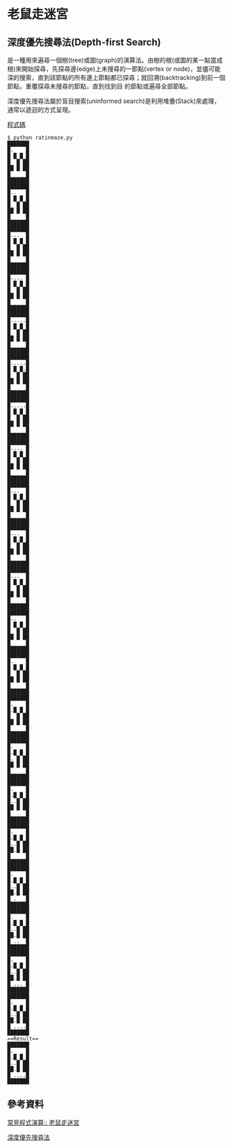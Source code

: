 # 老鼠走迷宮
## 深度優先搜尋法(Depth-first Search)
是一種用來遍尋一個樹(tree)或圖(graph)的演算法。由樹的根(或圖的某一點當成 根)來開始探尋，先探尋邊(edge)上未搜尋的一節點(vertex or node)，並儘可能深的搜索，直到該節點的所有邊上節點都已探尋；就回溯(backtracking)到前一個節點，重覆探尋未搜尋的節點，直到找到目 的節點或遍尋全部節點。

深度優先搜尋法屬於盲目搜索(uninformed search)是利用堆疊(Stack)來處理，通常以遞迴的方式呈現。

[程式碼](https://github.com/nohano1l/ai110b/blob/master/NOTE/hw2_ratinmaze/ratinmaze.py)

```
$ python ratinmaze.py 
███████
█.    █
█ █ █ █
█  █ ██
██ █ ██
█     █
███████
███████
█..   █
█ █ █ █
█  █ ██
██ █ ██
█     █
███████
███████
█...  █
█ █ █ █
█  █ ██
██ █ ██
█     █
███████
███████
█.... █
█ █ █ █
█  █ ██
██ █ ██
█     █
███████
███████
█.....█
█ █ █ █
█  █ ██
██ █ ██
█     █
███████
███████
█.....█
█ █ █.█
█  █ ██
██ █ ██
█     █
███████
███████
█.....█
█ █ █ █
█  █ ██
██ █ ██
█     █
███████
███████
█.... █
█ █ █ █
█  █ ██
██ █ ██
█     █
███████
███████
█...  █
█ █ █ █
█  █ ██
██ █ ██
█     █
███████
███████
█...  █
█ █.█ █
█  █ ██
██ █ ██
█     █
███████
███████
█...  █
█ █ █ █
█  █ ██
██ █ ██
█     █
███████
███████
█..   █
█ █ █ █
█  █ ██
██ █ ██
█     █
███████
███████
█.    █
█ █ █ █
█  █ ██
██ █ ██
█     █
███████
███████
█.    █
█.█ █ █
█  █ ██
██ █ ██
█     █
███████
███████
█.    █
█.█ █ █
█. █ ██
██ █ ██
█     █
███████
███████
█.    █
█.█ █ █
█..█ ██
██ █ ██
█     █
███████
███████
█.    █
█.█ █ █
█..█ ██
██.█ ██
█     █
███████
███████
█.    █
█.█ █ █
█..█ ██
██.█ ██
█ .   █
███████
███████
█.    █
█.█ █ █
█..█ ██
██.█ ██
█ ..  █
███████
███████
█.    █
█.█ █ █
█..█ ██
██.█ ██
█ ... █
███████
███████
█.    █
█.█ █ █
█..█ ██
██.█ ██
█ ....█
███████
==Result==
███████
█.    █
█.█ █ █
█..█ ██
██.█ ██
█ ....█
███████
```

## 參考資料
[常見程式演算:: 老鼠走迷宮](https://openhome.cc/zh-tw/algorithm/basics/maze/)

[深度優先搜尋法](http://simonsays-tw.com/web/DFS-BFS/DepthFirstSearch.html)